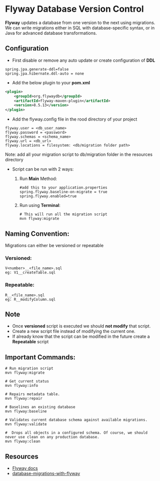 # Flyway Database Version Control

**Flyway** updates a database from one version to the next using migrations. We can write migrations either in SQL with
database-specific syntax, or in Java for advanced database transformations.

## Configuration

* First disable or remove any auto update or create configuration of **DDL**

````text
spring.jpa.generate-ddl=false
spring.jpa.hibernate.ddl-auto = none
````

* Add the below plugin to your **pom.xml**

````xml
<plugin>
    <groupId>org.flywaydb</groupId>
    <artifactId>flyway-maven-plugin</artifactId>
    <version>8.5.13</version>
</plugin>
````

* Add the flyway.config file in the rood directory of your project

````text
flyway.user = <db_user_name>
flyway.password = <password>
flyway.schemas = <schema_name>
flyway.url = <db_url>
flyway.locations = filesystem: <db/migration folder path> 
````

Note: add all your migration script to db/migration folder in the resources directory

* Script can be run with 2 ways:
    1) Run **Main** Method:

       ````properties
       #add this to your application.properties
       spring.flyway.baseline-on-migrate = true
       spring.flyway.enabled=true
       ````

    2) Run using **Terminal**:
        ````shell
        # This will run all the migration script       
        mvn flyway:migrate
        ````

## Naming Convention:

Migrations can either be versioned or repeatable

### Versioned:

````text
V<number>__<file_name>.sql
eg: V1__createTable.sql
````

### Repeatable:

````text
R__<file_name>.sql
eg: R__modifyColumn.sql
````

## Note
* Once **versioned** script is executed we should **not modify** that script.
* Create a new script file instead of modifying the current one.
* If already know that the script can be modified in the future create a **Repeatable** script

## Important Commands:

````shell
# Run migration script
mvn flyway:migrate

# Get current status 
mvn flyway:info

# Repairs metadata table.
mvn flyway:repair

# Baselines an existing database
mvn flyway:baseline

# Validates current database schema against available migrations.
mvn flyway:validate

#  Drops all objects in a configured schema. Of course, we should never use clean on any production database.
mvn flyway:clean
````

## Resources
- [Flyway docs](https://documentation.red-gate.com/fd?_ga=2.260545674.647223963.1695809865-886168606.1695809865)
- [database-migrations-with-flyway](https://www.baeldung.com/database-migrations-with-flyway)